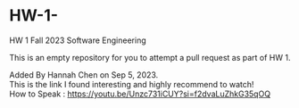 # HW-1-

HW 1 Fall 2023 Software Engineering 

This is an empty repository for you to attempt a pull request as part of HW 1.


Added By Hannah Chen on Sep 5, 2023. <br>
This is the link I found interesting and highly recommend to watch! <br>
How to Speak : https://youtu.be/Unzc731iCUY?si=f2dvaLuZhkG35qOQ
